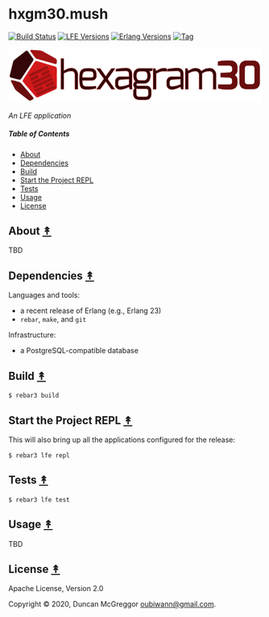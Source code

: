 # hxgm30.mush

[![Build Status][gh-actions-badge]][gh-actions]
[![LFE Versions][lfe-badge]][lfe]
[![Erlang Versions][erlang-badge]][versions]
[![Tag][github-tag-badge]][github-tag]

[![Project Logo][logo]][logo-large]

*An LFE application*

##### Table of Contents

* [About](#about-)
* [Dependencies](#dependencies-)
* [Build](#build-)
* [Start the Project REPL](#start-the-repl-)
* [Tests](#tests-)
* [Usage](#usage-)
* [License](#license-)

## About [&#x219F;](#table-of-contents)

TBD

## Dependencies [&#x219F;](#table-of-contents)

Languages and tools:

* a recent release of Erlang (e.g., Erlang 23)
* `rebar`, `make`, and `git`

Infrastructure:

* a PostgreSQL-compatible database

## Build [&#x219F;](#table-of-contents)

```shell
$ rebar3 build
```

## Start the Project REPL [&#x219F;](#table-of-contents)

This will also bring up all the applications configured for the release:

```shell
$ rebar3 lfe repl
```

## Tests [&#x219F;](#table-of-contents)

```shell
$ rebar3 lfe test
```

## Usage [&#x219F;](#table-of-contents)

TBD

## License [&#x219F;](#table-of-contents)

Apache License, Version 2.0

Copyright © 2020, Duncan McGreggor <oubiwann@gmail.com>.

<!-- Named page links below: /-->

[logo]: https://raw.githubusercontent.com/hexagram30/resources/master/branding/logo/h30-logo-2-long-with-text-x695.png
[logo-large]: https://raw.githubusercontent.com/hexagram30/resources/master/branding/logo/h30-logo-2-long-with-text-x3440.png
[github]: https://github.com/hexagram30/mush
[travis]: https://travis-ci.org/hexagram30/mush
[travis-badge]: https://img.shields.io/travis/hexagram30/mush.svg
[gh-actions-badge]: https://github.com/hexagram30/mush/workflows/ci%2Fcd/badge.svg
[gh-actions]: https://github.com/hexagram30/mush/actions
[lfe]: https://github.com/rvirding/lfe
[lfe-badge]: https://img.shields.io/badge/lfe-2.0-blue.svg
[erlang-badge]: https://img.shields.io/badge/erlang-19%20to%2023-blue.svg
[versions]: https://github.com/hexagram30/mush/blob/master/.travis.yml
[github-tag]: https://github.com/hexagram30/mush/tags
[github-tag-badge]: https://img.shields.io/github/tag/hexagram30/mush.svg
[github-downloads]: https://img.shields.io/github/downloads/hexagram30/mush/total.svg
